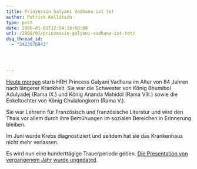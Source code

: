 ```yaml
---
title: Prinzessin Galyani Vadhana ist tot
author: Patrick Kollitsch
type: post
date: 2008-01-01T12:54:18+00:00
url: /2008/01/prinzessin-galyani-vadhana-ist-tot/
dsq_thread_id:
  - "3423876943"




---
```

[Heute morgen][1] starb <span class="caps">HRH</span> Princess Galyani Vadhana im Alter von 84 Jahren nach längerer Krankheit. Sie war die Schwester von König Bhumibol Adulyadej (Rama IX.) und König Ananda Mahidol (Rama <span class="caps">VIII</span>.) sowie die Enkeltochter von König Chulalongkorn (Rama V.).

Sie war Lehrerin für Französisch und französische Literatur und wird den Thais vor allem durch ihre Bemühungen im sozialen Bereichen in Erinnerung bleiben. 

Im Juni wurde Krebs diagnostiziert und seitdem hat sie das Krankenhaus nicht mehr verlassen. 

Es wird nun eine hunderttägige Trauerperiode geben. <a href="1483">Die Presentation von vergangenem Jahr</a> [wurde upgedated][2].

 [1]: http://thainews.prd.go.th/newsenglish/previewnews.php?news_id=255101020002
 [2]: http://www.nationmultimedia.com/2008/01/02/headlines/headlines_30060893.php